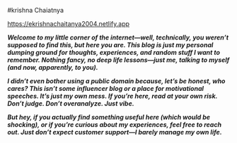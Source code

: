 #krishna Chaiatnya

https://ekrishnachaitanya2004.netlify.app

***Welcome to my little corner of the internet—well, technically, you weren’t supposed to find this, but here you are. This blog is just my personal dumping ground for thoughts, experiences, and random stuff I want to remember. Nothing fancy, no deep life lessons—just me, talking to myself (and now, apparently, to you).***

***I didn’t even bother using a public domain because, let’s be honest, who cares? This isn’t some influencer blog or a place for motivational speeches. It’s just my own mess. If you’re here, read at your own risk. Don’t judge. Don’t overanalyze. Just vibe.***

***But hey, if you actually find something useful here (which would be shocking), or if you’re curious about my experiences, feel free to reach out. Just don’t expect customer support—I barely manage my own life.***
